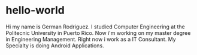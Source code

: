 # hello-world

Hi my name is German Rodriguez.
I studied Computer Engineering at the Politecnic University in Puerto Rico.
Now i'm working on my master degree in Engineering Management.
Right now i  work as a IT Consultant.
My Specialty is doing Android Applications.
